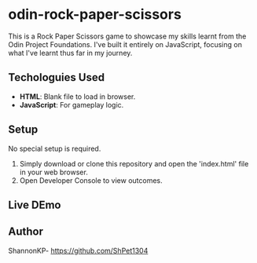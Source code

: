 # odin-rock-paper-scissors

This is a Rock Paper Scissors game to showcase my skills learnt from the Odin Project Foundations.
I've built it entirely on JavaScript, focusing on what I've learnt thus far in my journey.

## Techologuies Used
* **HTML**: Blank file to load in browser.
* **JavaScript**: For gameplay logic.

## Setup
No special setup is required. 
1. Simply download or clone this repository and open the 'index.html' file in your web browser.
2. Open Developer Console to view outcomes.

## Live DEmo


## Author
ShannonKP- https://github.com/ShPet1304